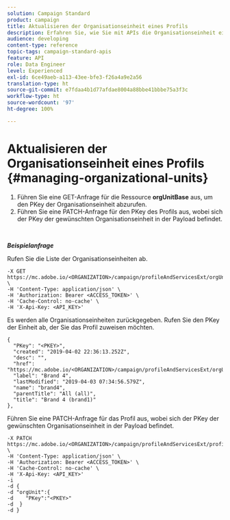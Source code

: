 ```yaml
---
solution: Campaign Standard
product: campaign
title: Aktualisieren der Organisationseinheit eines Profils
description: Erfahren Sie, wie Sie mit APIs die Organisationseinheit eines Profils aktualisieren können.
audience: developing
content-type: reference
topic-tags: campaign-standard-apis
feature: API
role: Data Engineer
level: Experienced
exl-id: 6ce49aeb-a113-43ee-bfe3-f26a4a9e2a56
translation-type: ht
source-git-commit: e7fdaa4b1d77afdae8004a88bbe41bbbe75a3f3c
workflow-type: ht
source-wordcount: '97'
ht-degree: 100%

---
```


# Aktualisieren der Organisationseinheit eines Profils {#managing-organizational-units}

1. Führen Sie eine GET-Anfrage für die Ressource **orgUnitBase** aus, um den PKey der Organisationseinheit abzurufen.
1. Führen Sie eine PATCH-Anfrage für den PKey des Profils aus, wobei sich der PKey der gewünschten Organisationseinheit in der Payload befindet.

<br/>

***Beispielanfrage***

Rufen Sie die Liste der Organisationseinheiten ab.

```
-X GET https://mc.adobe.io/<ORGANIZATION>/campaign/profileAndServicesExt/orgUnitBase/ \
-H 'Content-Type: application/json' \
-H 'Authorization: Bearer <ACCESS_TOKEN>' \
-H 'Cache-Control: no-cache' \
-H 'X-Api-Key: <API_KEY>'
```

Es werden alle Organisationseinheiten zurückgegeben. Rufen Sie den PKey der Einheit ab, der Sie das Profil zuweisen möchten.

```
{
  "PKey": "<PKEY>",
  "created": "2019-04-02 22:36:13.252Z",
  "desc": "",
  "href": "https://mc.adobe.io/<ORGANIZATION>/campaign/profileAndServicesExt/orgUnitBase/<PKEY>",
  "label": "Brand 4",
  "lastModified": "2019-04-03 07:34:56.579Z",
  "name": "brand4",
  "parentTitle": "All (all)",
  "title": "Brand 4 (brand1)"
},
```

Führen Sie eine PATCH-Anfrage für das Profil aus, wobei sich der PKey der gewünschten Organisationseinheit in der Payload befindet.

```
-X PATCH https://mc.adobe.io/<ORGANIZATION>/campaign/profileAndServicesExt/profile/<PKEY> \
-H 'Content-Type: application/json' \
-H 'Authorization: Bearer <ACCESS_TOKEN>' \
-H 'Cache-Control: no-cache' \
-H 'X-Api-Key: <API_KEY>'
-i
-d {
-d "orgUnit":{
-d    "PKey":"<PKEY>"
-d  }
-d }
```

<!-- + réponse -->
